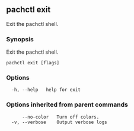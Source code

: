 ## pachctl exit

Exit the pachctl shell.

### Synopsis

Exit the pachctl shell.

```
pachctl exit [flags]
```

### Options

```
  -h, --help   help for exit
```

### Options inherited from parent commands

```
      --no-color   Turn off colors.
  -v, --verbose    Output verbose logs
```

